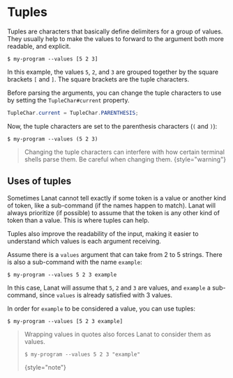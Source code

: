# Tuples

Tuples are characters that basically define delimiters for a group of values. They usually help to make the values to
forward to the argument both more readable, and explicit.

````Console
$ my-program --values [5 2 3]
````

In this example, the values `5`, `2`, and `3` are grouped together by the square brackets `[` and `]`. The square
brackets are the tuple characters.

<procedure title="Changing the tuple characters" id="changing_the_tuple_characters_to_use">
<step>

Before parsing the arguments, you can change the tuple characters to use by setting the `TupleChar#current` property.

````Java
TupleChar.current = TupleChar.PARENTHESIS;
````

</step>

<step>

Now, the tuple characters are set to the parenthesis characters (`(` and `)`):

````Console
$ my-program --values (5 2 3)
````

</step>
</procedure>

> Changing the tuple characters can interfere with how certain terminal shells parse them. Be careful when changing them.
> {style="warning"}


## Uses of tuples

Sometimes Lanat cannot tell exactly if some token is a value or another kind of token, like a sub-command (if the
names happen to match). Lanat will always prioritize (if possible) to assume that the token is any other kind of
token than a value. This is where tuples can help.

Tuples also improve the readability of the input, making it easier to understand which values is each argument receiving.

<procedure title="Case" id="cases">
<step>

Assume there is a `values` argument that can take from 2 to 5 strings. There is also a sub-command with the name `example`:

````Console
$ my-program --values 5 2 3 example
````

In this case, Lanat will assume that `5`, `2` and `3` are values, and `example` a sub-command, since `values` is already
satisfied with 3 values.

In order for `example` to be considered a value, you can use tuples:

````Console
$ my-program --values [5 2 3 example]
````

> Wrapping values in quotes also forces Lanat to consider them as values.
> ````Console
> $ my-program --values 5 2 3 "example"
> ````
> {style="note"}
</step>
</procedure>
